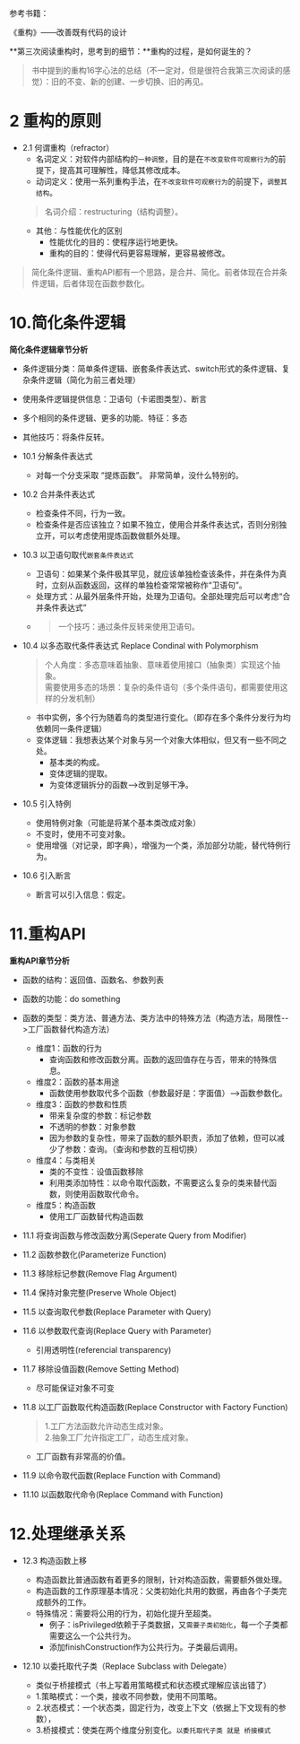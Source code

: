 参考书籍：

《重构》——改善既有代码的设计


**第三次阅读重构时，思考到的细节：**重构的过程，是如何诞生的？  
> 书中提到的重构16字心法的总结（不一定对，但是很符合我第三次阅读的感觉）：旧的不变、新的创建、一步切换、旧的再见。


# 2 重构的原则
- 2.1 何谓重构（refractor）
  - 名词定义：对软件内部结构的`一种调整`，目的是在`不改变软件可观察行为`的前提下，提高其可理解性，降低其修改成本。
  - 动词定义：使用一系列重构手法，在`不改变软件可观察行为`的前提下，`调整其结构`。
  > 名词介绍：restructuring（结构调整）。
  - 其他：与性能优化的区别
    - 性能优化的目的：使程序运行地更快。
    - 重构的目的：使得代码更容易理解，更容易被修改。

> 简化条件逻辑、重构API都有一个思路，是合并、简化。前者体现在合并条件逻辑，后者体现在函数参数化。
# 10.简化条件逻辑
**简化条件逻辑章节分析**
- 条件逻辑分类：简单条件逻辑、嵌套条件表达式、switch形式的条件逻辑、复杂条件逻辑（简化为前三者处理）
- 使用条件逻辑提供信息：卫语句（卡诺图类型）、断言
- 多个相同的条件逻辑、更多的功能、特征：多态
- 其他技巧：将条件反转。

- 10.1 分解条件表达式
  - 对每一个分支采取 “提炼函数”。 非常简单，没什么特别的。
- 10.2 合并条件表达式
  - 检查条件不同，行为一致。
  - 检查条件是否应该独立？如果不独立，使用合并条件表达式，否则分别独立开，可以考虑使用提炼函数做额外处理。
- 10.3 以卫语句取代`嵌套条件表达式`
  - 卫语句：如果某个条件极其罕见，就应该单独检查该条件，并在条件为真时，立刻从函数返回，这样的单独检查常常被称作“卫语句”。
  - 处理方式：从最外层条件开始，处理为卫语句。全部处理完后可以考虑“合并条件表达式”
  - > 一个技巧：通过条件反转来使用卫语句。
- 10.4 以多态取代条件表达式 Replace Condinal with Polymorphism
  > 个人角度：多态意味着抽象、意味着使用接口（抽象类）实现这个抽象。  
  > 需要使用多态的场景：复杂的条件语句（多个条件语句，都需要使用这样的分发机制）
  - 书中实例，多个行为随着鸟的类型进行变化。（即存在多个条件分发行为均依赖同一条件逻辑）
  - 变体逻辑：我想表达某个对象与另一个对象大体相似，但又有一些不同之处。
    - 基本类的构成。
    - 变体逻辑的提取。
    - 为变体逻辑拆分的函数-->改到足够干净。
- 10.5 引入特例
  - 使用特例对象（可能是将某个基本类改成对象）
  - 不变时，使用不可变对象。
  - 使用增强（对记录，即字典），增强为一个类，添加部分功能，替代特例行为。
- 10.6 引入断言
  - 断言可以引入信息：假定。

# 11.重构API
**重构API章节分析**
- 函数的结构：返回值、函数名、参数列表
- 函数的功能：do something
- 函数的类型：类方法、普通方法、类方法中的特殊方法（构造方法，局限性-->工厂函数替代构造方法）
  - 维度1：函数的行为
    - 查询函数和修改函数分离。函数的返回值存在与否，带来的特殊信息。
  - 维度2：函数的基本用途
    - 函数使用参数取代多个函数（参数最好是：字面值）-->函数参数化。
  - 维度3：函数的参数和性质
    - 带来复杂度的参数：标记参数
    - 不透明的参数：对象参数
    - 因为参数的复杂性，带来了函数的额外职责，添加了依赖，但可以减少了参数：查询。（查询和参数的互相切换）
  - 维度4：与类相关
    - 类的不变性：设值函数移除
    - 利用类添加特性：以命令取代函数，不需要这么复杂的类来替代函数，则使用函数取代命令。
  - 维度5：构造函数
    - 使用工厂函数替代构造函数

- 11.1 将查询函数与修改函数分离(Seperate Query from Modifier)
- 11.2 函数参数化(Parameterize Function)
- 11.3 移除标记参数(Remove Flag Argument)
- 11.4 保持对象完整(Preserve Whole Object)
- 11.5 以查询取代参数(Replace Parameter with Query)
- 11.6 以参数取代查询(Replace Query with Parameter)
  - 引用透明性(referencial transparency)
- 11.7 移除设值函数(Remove Setting Method)
  - 尽可能保证对象不可变
- 11.8 以工厂函数取代构造函数(Replace Constructor with Factory Function)
  > 1.工厂方法函数允许动态生成对象。  
  > 2.抽象工厂允许指定工厂，动态生成对象。
  - 工厂函数有非常高的价值。
- 11.9 以命令取代函数(Replace Function with Command)
- 11.10 以函数取代命令(Replace Command with Function)


# 12.处理继承关系

- 12.3 构造函数上移
  - 构造函数比普通函数有着更多的限制，针对构造函数，需要额外做处理。
  - 构造函数的工作原理基本情况：父类初始化共用的数据，再由各个子类完成额外的工作。
  - 特殊情况：需要将公用的行为，初始化提升至超类。
    - 例子：isPrivileged依赖于子类数据，又`需要子类初始化`，每一个子类都需要这么一个公共行为。
    - 添加finishConstruction作为公共行为。子类最后调用。

- 12.10 以委托取代子类（Replace Subclass with Delegate）
  - 类似于桥接模式（书上写着用策略模式和状态模式理解应该出错了）
  - 1.策略模式：一个类，接收不同参数，使用不同策略。
  - 2.状态模式：一个状态类，固定行为，改变上下文（依据上下文现有的参数），
  - 3.桥接模式：使类在两个维度分别变化。`以委托取代子类 就是 桥接模式`